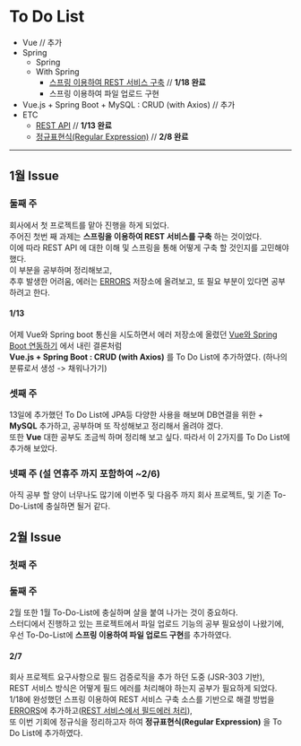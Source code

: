 # To Do List

+ Vue // 추가
+ Spring
    + Spring
    + With Spring 
        + [스프링 이용하여 REST 서비스 구축](../withSpring/스프링-이용하여-REST-서비스-구축.md) // **1/18 완료**
        + 스프링 이용하여 파일 업로드 구현
+ Vue.js + Spring Boot + MySQL : CRUD (with Axios) // 추가
+ ETC 
    + [REST API](../etc/restApi.md)  // **1/13 완료** 
    + [정규표현식(Regular Expression)](../etc/patternMatching.md) // **2/8 완료** 

-----

## 1월 Issue

### 둘째 주

회사에서 첫 프로젝트를 맡아 진행을 하게 되었다. <br>
주어진 첫번 째 과제는 **스프링을 이용하여 REST 서비스를 구축** 하는 것이었다. <br>
이에 따라 REST API 에 대한 이해 및 스프링을 통해 어떻게 구축 할 것인지를 고민해야했다. <br>
이 부분을 공부하며 정리해보고, <br>
추후 발생한 어려움, 에러는 [ERRORS](https://github.com/hyungoo7703/ERRORS) 저장소에 올려보고, 또 필요 부분이 있다면 공부하려고 한다.

#### 1/13

어제 Vue와 Spring boot 통신을 시도하면서 에러 저장소에 올렸던 [Vue와 Spring Boot 연동하기](https://github.com/hyungoo7703/ERRORS/blob/main/22-01/01-12-Vue%EC%99%80-Spring-Boot-%EC%97%B0%EB%8F%99%ED%95%98%EA%B8%B0.md) 에서 내린 결론처럼 <br>
**Vue.js + Spring Boot : CRUD (with Axios)** 를 To Do List에 추가하였다. (하나의 분류로서 생성 -> 채워나가기)

### 셋째 주

13일에 추가했던 To Do List에 JPA등 다양한 사용을 해보며 DB연결을 위한 + **MySQL** 추가하고, 공부하며 또 작성해보고 정리해서 올려야 겠다. <br>
또한 **Vue** 대한 공부도 조금씩 하며 정리해 보고 싶다. 따라서 이 2가지를 To Do List에 추가해 보았다.

### 넷째 주 (설 연휴주 까지 포함하여 ~2/6)

아직 공부 할 양이 너무나도 많기에 이번주 및 다음주 까지 회사 프로젝트, 및 기존 To-Do-List에 충실하면 될거 같다.

## 2월 Issue

### 첫째 주

### 둘째 주

2월 또한 1월 To-Do-List에 충실하며 살을 붙여 나가는 것이 중요하다. <br>
스터디에서 진행하고 있는 프로젝트에서 파일 업로드 기능의 공부 필요성이 나왔기에, <br>
우선 To-Do-List에 **스프링 이용하여 파일 업로드 구현**를 추가하였다.

#### 2/7

회사 프로젝트 요구사항으로 필드 검증로직을 추가 하던 도중 (JSR-303 기반), <br>
REST 서비스 방식은 어떻게 필드 에러를 처리해야 하는지 공부가 필요하게 되었다. <br>
1/18에 완성했던 스프링 이용하여 REST 서비스 구축 소스를 기반으로 해결 방법을 [ERRORS](https://github.com/hyungoo7703/ERRORS)에 추가하고([REST 서비스에서 필드에러 처리](https://github.com/hyungoo7703/ERRORS/blob/main/22-02/02-07-REST-%EC%84%9C%EB%B9%84%EC%8A%A4%EC%97%90%EC%84%9C-%ED%95%84%EB%93%9C%EC%97%90%EB%9F%AC-%EC%B2%98%EB%A6%AC.md)), <br>
또 이번 기회에 정규식을 정리하고자 하여 **정규표현식(Regular Expression)** 을 To Do List에 추가하였다.



